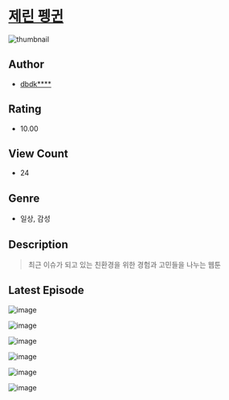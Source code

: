 # [제린 펭귄](https://comic.naver.com/challenge/list?titleId=811153)
![thumbnail](https://image-comic.pstatic.net/user_contents_data/challenge_comic/2023/05/25/upload_7234524144944100964_480x623.jpeg)

## Author
- [dbdk****](https://comic.naver.com/artistTitle?id=367218)

## Rating
- 10.00

## View Count
- 24

## Genre
- 일상, 감성

## Description
> 최근 이슈가 되고 있는 친환경을 위한 경험과 고민들을 나누는 웹툰


## Latest Episode
![image](https://image-comic.pstatic.net/user_contents_data/challenge_comic/2023/05/25/367218/upload_3833465128152687672.jpeg)

![image](https://image-comic.pstatic.net/user_contents_data/challenge_comic/2023/05/25/367218/upload_7292226322768935265.jpeg)

![image](https://image-comic.pstatic.net/user_contents_data/challenge_comic/2023/05/25/367218/upload_3702574832297599332.jpeg)

![image](https://image-comic.pstatic.net/user_contents_data/challenge_comic/2023/05/25/367218/upload_7004611664535511649.jpeg)

![image](https://image-comic.pstatic.net/user_contents_data/challenge_comic/2023/05/25/367218/upload_3688783691635975012.jpeg)

![image](https://image-comic.pstatic.net/user_contents_data/challenge_comic/2023/05/25/367218/upload_7149518522377658981.jpeg)
